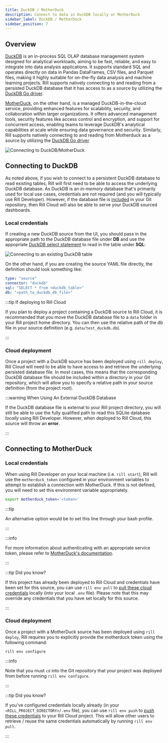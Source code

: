 ```yaml
---
title: DuckDB / MotherDuck
description: Connect to data in DuckDB locally or MotherDuck
sidebar_label: DuckDB / MotherDuck
sidebar_position: 7
---
```


<!-- WARNING: There are links to this page in source code. If you move it, find and replace the links and consider adding a redirect in docusaurus.config.js. -->

## Overview

[DuckDB](https://duckdb.org/docs/) is an in-process SQL OLAP database management system designed for analytical workloads, aiming to be fast, reliable, and easy to integrate into data analysis applications. It supports standard SQL and operates directly on data in Pandas DataFrames, CSV files, and Parquet files, making it highly suitable for on-the-fly data analysis and machine learning projects. Rill supports natively connecting to and reading from a persisted DuckDB database that it has access to as a source by utilizing the [DuckDB Go driver](https://duckdb.org/docs/api/go.html).

[MotherDuck](https://motherduck.com/docs/getting-started/), on the other hand, is a managed DuckDB-in-the-cloud service, providing enhanced features for scalability, security, and collaboration within larger organizations. It offers advanced management tools, security features like access control and encryption, and support for concurrent access, enabling teams to leverage DuckDB's analytical capabilities at scale while ensuring data governance and security. Similarly, Rill supports natively connecting to and reading from Motherduck as a source by utilizing the [DuckDB Go driver](https://duckdb.org/docs/api/go.html)

![Connecting to DuckDB/MotherDuck](/img/reference/connectors/motherduck/motherduck.png)

## Connecting to DuckDB

As noted above, if you wish to connect to a persistent DuckDB database to read existing tables, Rill will first need to be able to access the underlying DuckDB database. As DuckDB is an _in-memory_ database that's primarily used for local use cases, credentials are not required (and you will typically use Rill Developer). However, if the database file is <u>included</u> in your Git repository, then Rill Cloud will also be able to serve your DuckDB sourced dashboards.

### Local credentials

If creating a new DuckDB source from the UI, you should pass in the appropriate path to the DuckDB database file under **DB** and use the appopriate [DuckDB select statement](https://duckdb.org/docs/sql/statements/select.html) to read in the table under **SQL**:

![Connecting to an existing DuckDB table](/img/reference/connectors/motherduck/duckdb_example.png)

On the other hand, if you are creating the source YAML file directly, the definition should look something like:

```yaml
type: "source"
connector: "duckdb"
sql: "SELECT * from <duckdb_table>"
db: "<path_to_duckdb_db_file>"
```

:::tip If deploying to Rill Cloud

If you plan to deploy a project containing a DuckDB source to Rill Cloud, it is recommended that you move the DuckDB database file to a `data` folder in your Rill project home directory. You can then use the relative path of the db file in your source definition (e.g. `data/test_duckdb.db`).

:::

### Cloud deployment

Once a project with a DuckDB source has been deployed using `rill deploy`, Rill Cloud will need to be able to have access to and retrieve the underlying persisted database file. In most cases, this means that the corresponding DuckDB database file should be included within a directory in your Git repository, which will allow you to specify a relative path in your source definition (from the project root).

:::warning When Using An External DuckDB Database

If the DuckDB database file is external to your Rill project directory, you will still be able to use the fully qualified path to read this SQLite database _locally_ using Rill Developer. However, when deployed to Rill Cloud, this source will throw an **error**.

:::

## Connecting to MotherDuck

### Local credentials

When using Rill Developer on your local machine (i.e. `rill start`), Rill will use the `motherduck_token` configured in your environment variables to attempt to establish a connection with MotherDuck. If this is not defined, you will need to set this environment variable appropriately. 

```bash
export motherduck_token='<token>'
```

:::tip

An alternative option would be to set this line through your bash profile.

:::

:::info

For more information about authenticating with an appropriate service token, please refer to [MotherDuck's documentation](https://motherduck.com/docs/authenticating-to-motherduck/#using-the-service-token-to-connect).

:::

:::tip Did you know?

If this project has already been deployed to Rill Cloud and credentials have been set for this source, you can use `rill env pull` to [pull these cloud credentials](/build/credentials/credentials.md#rill-env-pull) locally (into your local `.env` file). Please note that this may override any credentials that you have set locally for this source.

:::

### Cloud deployment

Once a project with a MotherDuck source has been deployed using `rill deploy`, Rill requires you to explicitly provide the motherduck token using the following command:

```
rill env configure
```

:::info

Note that you must `cd` into the Git repository that your project was deployed from before running `rill env configure`.

:::

:::tip Did you know?

If you've configured credentials locally already (in your `<RILL_PROJECT_DIRECTORY>/.env` file), you can use `rill env push` to [push these credentials](/build/credentials/credentials.md#rill-env-push) to your Rill Cloud project. This will allow other users to retrieve / reuse the same credentials automatically by running `rill env pull`.

:::
